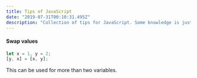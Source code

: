 ```yaml
---
title: Tips of JavaScript
date: "2019-07-31T00:10:31.495Z"
description: "Collection of tips for JavaScript. Some knowledge is just too short to be a blog, so they stay together."
---
```


#### Swap values

```javascript
let x = 1, y = 2;
[y, x] = [x, y];
```
This can be used for more than two variables.
